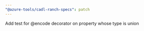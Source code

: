 ```yaml
---
"@azure-tools/cadl-ranch-specs": patch
---
```

Add test for @encode decorator on property whose type is union